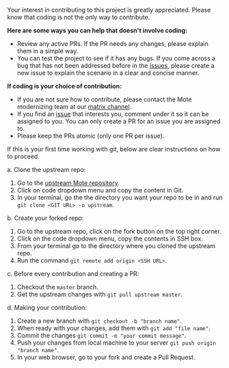 Your interest in contributing to this project is greatly appreciated. Please know that coding is not the only way to contribute. 

**Here are some ways you can help that doesn't involve coding:**

- Review any active PRs. If the PR needs any changes, please explain them in a simple way.
- You can test the project to see if it has any bugs. If you come across a bug that has not been addressed before in the [issues](https://github.com/fedora-infra/mote/issues), please create a new issue to explain the scenario in a clear and concise manner.

**If coding is your choice of contribution:**

- If you are not sure how to contribute, please contact the Mote modernizing team at our [matrix channel](https://matrix.to/#/!gbiuxNuMUuCiOywHsr:mozilla.org?via=matrix.org&via=mozilla.org&via=t2bot.io). 
- If you find an [issue](https://github.com/fedora-infra/mote/issues) that interests you, comment under it so it can be assigned to you. You can only create a PR for an issue you are assigned to.
- Please keep the PRs atomic (only one PR per issue).

If this is your first time working with git, below are clear instructions on how to proceed.

a. Clone the upstream repo: 

  1. Go to the [upstream Mote repository](https://github.com/fedora-infra/mote).
  2. Click on code dropdown menu and copy the content in Git.
  3. In your terminal, go the the directory you want your repo to be in and run `git clone <GIT URL> -o upstream`. 

b. Create your forked repo:

  1. Go to the upstream repo, click on the fork button on the top right corner. 
  2. Click on the code dropdown menu, copy the contents in SSH box.
  3. From your terminal go to the directory where you cloned the upstream repo.
  4. Run the command `git remote add origin <SSH URL>`.
  
c. Before every contribution and creating a PR:

  1. Checkout the `master` branch.
  2. Get the upstream changes with `git pull upstream master`.

d. Making your contribution:

  1. Create a new branch with `git checkout -b "branch name"`.
  2. When ready with your changes, add them with `git add "file name"`.
  3. Commit the changes `git commit -m "your commit message"`.
  4. Push your changes from local machine to your server `git push origin "branch name"`.
  5. In your web browser, go to your fork and create a Pull Request.
